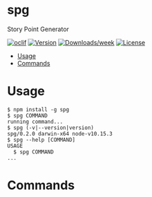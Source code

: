 spg
===

Story Point Generator

[![oclif](https://img.shields.io/badge/cli-oclif-brightgreen.svg)](https://oclif.io)
[![Version](https://img.shields.io/npm/v/spg.svg)](https://npmjs.org/package/spg)
[![Downloads/week](https://img.shields.io/npm/dw/spg.svg)](https://npmjs.org/package/spg)
[![License](https://img.shields.io/npm/l/spg.svg)](https://github.com/alexfu/spg/blob/master/package.json)

<!-- toc -->
* [Usage](#usage)
* [Commands](#commands)
<!-- tocstop -->
# Usage
<!-- usage -->
```sh-session
$ npm install -g spg
$ spg COMMAND
running command...
$ spg (-v|--version|version)
spg/0.2.0 darwin-x64 node-v10.15.3
$ spg --help [COMMAND]
USAGE
  $ spg COMMAND
...
```
<!-- usagestop -->
# Commands
<!-- commands -->

<!-- commandsstop -->
